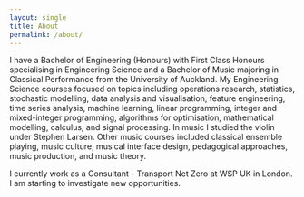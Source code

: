 ```yaml
---
layout: single
title: About
permalink: /about/
---
```


I have a Bachelor of Engineering (Honours) with First Class Honours specialising in Engineering Science and a Bachelor of Music majoring in Classical Performance from the University of Auckland.
My Engineering Science courses focused on topics including operations research, statistics, stochastic modelling, data analysis and visualisation, feature engineering, time series analysis, machine learning, linear programming, integer and mixed-integer programming, algorithms for optimisation, mathematical modelling, calculus, and signal processing.
In music I studied the violin under Stephen Larsen. Other music courses included classical ensemble playing, music culture, musical interface design, pedagogical approaches, music production, and music theory.

I currently work as a Consultant - Transport Net Zero at WSP UK in London.
I am starting to investigate new opportunities.